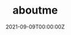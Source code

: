 ---
title: "aboutme"  # Add a page title.
summary: "Hello!"  # Add a page description.
date: "2021-09-09T00:00:00Z"  # Add today's date.
type: "widget_page"  # Page type is a Widget Page
---